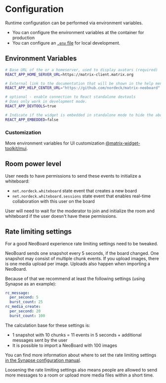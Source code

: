 # Configuration

Runtime configuration can be performed via environment variables.

- You can configure the environment variables at the container for production
- You can configure an [`.env` file](https://create-react-app.dev/docs/adding-custom-environment-variables/#adding-development-environment-variables-in-env) for local development.

## Environment Variables

```sh
# Base URL of the or a homeserver, used to display avatars (required)
REACT_APP_HOME_SERVER_URL=https://matrix-client.matrix.org

# External link to the documentation that will be shown in the help menu if defined.
REACT_APP_HELP_CENTER_URL="https://github.com/nordeck/matrix-neoboard"

# optional - enable connection to React standalone devtools
# Does only work in development mode.
REACT_APP_DEVTOOLS=true

# Indicate if the widget is embedded in standalone mode to hide the about button
REACT_APP_EMBEDDED=false
```

### Customization

More environment variables for UI customization [@matrix-widget-toolkit/mui](https://www.npmjs.com/package/@matrix-widget-toolkit/mui#customization).

## Room power level

User needs to have permissions to send these events to initialize a whiteboard:

- `net.nordeck.whiteboard` state event that creates a new board
- `net.nordeck.whiteboard.sessions` state event that enables real-time collaboration with this user on the board

User will need to wait for the moderator to join and initialize the room and whiteboard if the user doesn't have these permissions.

## Rate limiting settings

For a good NeoBoard experience rate limiting settings need to be tweaked.

NeoBoard sends one snapshot every 5 seconds, if the board changed. One snapshot may consist of multiple chunk events.
If you upload images, there is one media upload per image. Uploads also happen when importing a NeoBoard.

Because of that we recommend at least the following settings (using Synapse as an example):

```yml
rc_message:
  per_second: 5
  burst_count: 25
rc_media_create:
  per_second: 20
  burst_count: 100
```

The calculation base for these settings is:

- 1 snapshot with 10 chunks = 11 events in 5 seconds + additional messages sent by the user
- It is possible to import a NeoBoard with 100 images

You can find more information about where to set the rate limiting settings [in the Synapse configuration manual](https://element-hq.github.io/synapse/latest/usage/configuration/config_documentation.html#ratelimiting).

Loosening the rate limiting settings also means people are allowed to send more messages to a room or upload more media files within a short time.
